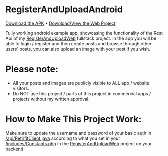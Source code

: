 # RegisterAndUploadAndroid

[Download the APK](https://github.com/5haw4/RegisterAndUploadAndroid/raw/master/RegisterAndUpload.apk) • [Download/View the Web Project](https://github.com/5haw4/RegisterAndUploadWeb)

Fully working android example app, showcasing the functionality of the Rest Api of my [RegisterAndUploadWeb](https://github.com/5haw4/RegisterAndUploadWeb) fullstack project.
In the app you will be able to login / register and then create posts and browse through other users' posts, you can also upload an image with your post if you wish.

# Please note:
- All your posts and images are publicly visible to ALL app / website visitors.
- Do NOT use this project / parts of this project in commercial apps / projects without my written approval.

# How to Make This Project Work:
Make sure to update the username and password of your basic auth in [/api/RetrifitClient.java](https://github.com/5haw4/RegisterAndUploadAndroid/blob/master/RegisterAndUploadAndroid/app/src/main/java/com/test/registerandupload/api/RetrofitClient.java) according to what you set in your [/includes/Constants.php](https://github.com/5haw4/RegisterAndUploadWeb/blob/master/RegisterAndUpload/includes/Constants.php) in the [RegisterAndUploadWeb](https://github.com/5haw4/RegisterAndUploadWeb) project on your backend.
